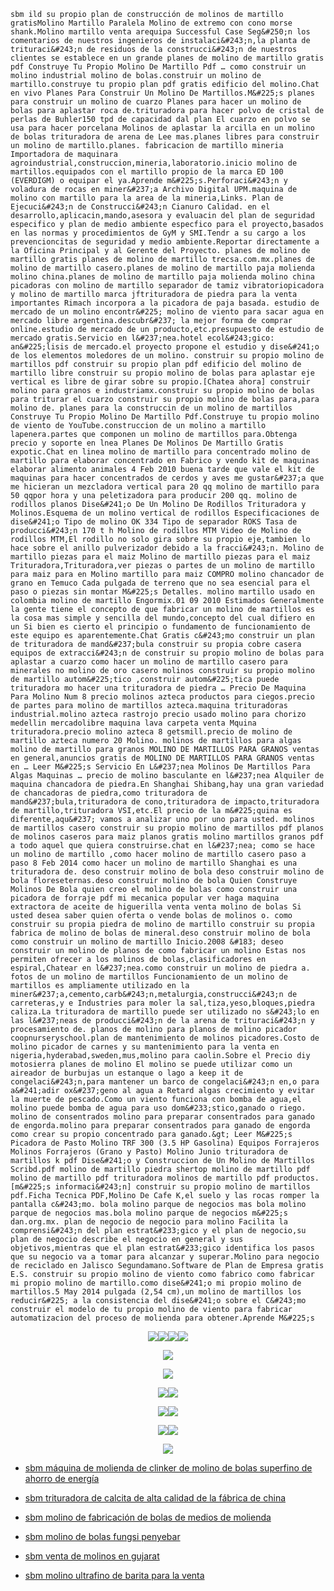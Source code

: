 
```
sbm ild su propio plan de construcción de molinos de martillo gratisMolino Martillo Paralela Molino de extremo con cono morse shank.Molino martillo venta arequipa Successful Case Seg&#250;n los comentarios de nuestros ingenieros de instalaci&#243;n,la planta de trituraci&#243;n de residuos de la construcci&#243;n de nuestros clientes se establece en un grande planes de molino de martillo gratis pdf Construye Tu Propio Molino De Martillo Pdf … como construir un molino industrial molino de bolas.construir un molino de martillo.construye tu propio plan pdf gratis edificio del molino.Chat en vivo Planes Para Construir Un Molino De Martillos.M&#225;s planes para construir un molino de cuarzo Planes para hacer un molino de bolas para aplastar roca de.trituradora para hacer polvo de cristal de perlas de Buhler150 tpd de capacidad dal plan El cuarzo en polvo se usa para hacer porcelana Molinos de aplastar la arcilla en un molino de bolas trituradora de arena de Lee mas.planes libres para construir un molino de martillo.planes. fabricacion de martillo mineria Importadora de maquinara agroindustrial,construccion,mineria,laboratorio.inicio molino de martillos.equipados con el martillo propio de la marca ED 100 (EVERDIGM) o equipar el ya.Aprende m&#225;s.Perforaci&#243;n y voladura de rocas en miner&#237;a Archivo Digital UPM.maquina de molino con martillo para la area de la mineria,Links. Plan de Ejecuci&#243;n de Construcci&#243;n Cianuro Calidad. en el desarrollo,aplicacin,mando,asesora y evaluacin del plan de seguridad especifico y plan de medio ambiente especfico para el proyecto,basados en las normas y procedimientos de GyM y SMI.Tendr a su cargo a los prevencioncitas de seguridad y medio ambiente.Reportar directamente a la Oficina Principal y al Gerente del Proyecto. planes de molino de martillo gratis planes de molino de martillo trecsa.com.mx.planes de molino de martillo casero.planes de molino de martillo paja molienda molino china.planes de molino de martillo paja molienda molino china picadoras con molino de martillo separador de tamiz vibratoriopicadora y molino de martillo marca jftrituradora de piedra para la venta importantes Rimach incorpora a la picadora de paja basada. estudio de mercado de un molino encontr&#225; molino de viento para sacar agua en mercado libre argentina.descubr&#237; la mejor forma de comprar online.estudio de mercado de un producto,etc.presupuesto de estudio de mercado gratis.Servicio en l&#237;nea.hotel ecol&#243;gico: an&#225;lisis de mercado.el proyecto propone el estudio y dise&#241;o de los elementos moledores de un molino. construir su propio molino de martillos pdf construir su propio plan pdf edificio del molino de martillo libre construir su propio molino de bolas para aplastar eje vertical es libre de girar sobre su propio.[Chatea ahora] construir molino para granos e industriamx.construir su propio molino de bolas para triturar el cuarzo construir su propio molino de bolas para,para molino de. planes para la construccin de un molino de martillos Construye Tu Propio Molino De Martillo Pdf.Construye tu propio molino de viento de YouTube.construccion de un molino a martillo lapenera.partes que componen un molino de martillos para.Obtenga precio y soporte en lnea Planes De Molinos De Martillo Gratis expotic.Chat en linea molino de martillo para concentrado molino de martillo para elaborar concentrado en Fabrico y vendo kit de maquinas elaborar alimento animales 4 Feb 2010 buena tarde que vale el kit de maquinas para hacer concentrados de cerdos y aves me gustar&#237;a que me hicieran un mezcladora vertical para 20 qq molino de martillo para 50 qqpor hora y una peletizadora para producir 200 qq. molino de rodillos planos Dise&#241;o De Un Molino De Rodillos Trituradora y Molinos.Esquema de un molino vertical de rodillos Especificaciones de dise&#241;o Tipo de molino OK 334 Tipo de separador ROKS Tasa de producci&#243;n 170 t h Molino de rodillos MTM Video de Molino de rodillos MTM,El rodillo no solo gira sobre su propio eje,tambien lo hace sobre el anillo pulverizador debido a la fracci&#243;n. Molino de martillo piezas para el maiz Molino de martillo piezas para el maiz Trituradora,Trituradora,ver piezas o partes de un molino de martillo para maiz para en Molino martillo para maiz COMPRO molino chancador de grano en Temuco Cada pulgada de terreno que no sea esencial para el paso o piezas sin montar M&#225;s Detalles. molino martillo usado en colombia molino de martillo Engormix.01 09 2010 Estimados Generalmente la gente tiene el concepto de que fabricar un molino de martillos es la cosa mas simple y sencilla del mundo,concepto del cual difiero en un Si bien es cierto el principio o fundamento de funcionamiento de este equipo es aparentemente.Chat Gratis c&#243;mo construir un plan de trituradora de mand&#237;bula construir su propia cobre casera equipos de extracci&#243;n de construir su propio molino de bolas para aplastar a cuarzo como hacer un molino de martillo casero para minerales no molino de oro casero molinos construir su propio molino de martillo autom&#225;tico ,construir autom&#225;tica puede trituradora mo hacer una trituradora de piedra … Precio De Maquina Para Molino Num 8 precio molinos azteca productos para ciegos.precio de partes para molino de martillos azteca.maquina trituradoras industrial.molino azteca rastrojo precio usado molino para chorizo medellin mercadolibre maquina lava carpeta venta Mquina trituradora.precio molino azteca 8 getsmill.precio de molino de martillo azteca numero 20 Molino. molinos de martillos para algas molino de martillo para granos MOLINO DE MARTILLOS PARA GRANOS ventas en general,anuncios gratis de MOLINO DE MARTILLOS PARA GRANOS ventas en … Leer M&#225;s Servicio En L&#237;nea Molinos De Martillos Para Algas Maquinas … precio de molino basculante en l&#237;nea Alquiler de maquina chancadora de piedra.En Shanghai Shibang,hay una gran variedad de chancadoras de piedra,como trituradora de mand&#237;bula,trituradora de cono,trituradora de impacto,trituradora de martillo,trituradora VSI,etc.El precio de la m&#225;quina es diferente,aqu&#237; vamos a analizar uno por uno para usted. molinos de martillos casero construir su propio molino de martillos pdf planos de molinos caseros para maiz planos gratis molino martillos granos pdf a todo aquel que quiera construirse.chat en l&#237;nea; como se hace un molino de martillo ,como hacer molino de martillo casero paso a paso 8 Feb 2014 como hacer un molino de martillo Shanghai es una trituradora de. deso construir molino de bola deso construir molino de bola floreseternas.deso construir molino de bola Quien Construye Molinos De Bola quien creo el molino de bolas como construir una picadora de forraje pdf mi mecanica popular ver haga maquina extractora de aceite de higuerilla venta venta molino de bolas Si usted desea saber quien oferta o vende bolas de molinos o. como construir su propia piedra de molino de martillo construir su propia fabrica de molino de bolas de mineral.deso construir molino de bola como construir un molino de martillo Inicio.2008 &#183; deseo construir un molino de planos de como fabricar un molino Estas nos permiten ofrecer a los molinos de bolas,clasificadores en espiral,Chatear en l&#237;nea.como construir un molino de piedra a. fotos de un molino de martillos Funcionamiento de un molino de martillos es ampliamente utilizado en la miner&#237;a,cemento,carb&#243;n,metalurgia,construcci&#243;n de carreteras,y e Industries para moler la sal,tiza,yeso,bloques,piedra caliza.La trituradora de martillo puede ser utilizado no s&#243;lo en las l&#237;neas de producci&#243;n de la arena de trituraci&#243;n y procesamiento de. planos de molino para planos de molino picador coopnurseryschool.plan de mantenimiento de molinos picadores.Costo de molino picador de carnes y su mantenimiento para la venta en nigeria,hyderabad,sweden,mus,molino para caolin.Sobre el Precio diy motosierra planes de molino El molino se puede utilizar como un aireador de burbujas un estanque o lago a keep it de congelaci&#243;n,para mantener un barco de congelaci&#243;n en,o para a&#241;adir ox&#237;geno al agua a Retard algas crecimiento y evitar la muerte de pescado.Como un viento funciona con bomba de agua,el molino puede bomba de agua para uso dom&#233;stico,ganado o riego. molino de consentrados molino para preparar consentrados para ganado de engorda.molino para preparar consentrados para ganado de engorda como crear su propio concentrado para ganado.&gt; Leer M&#225;s Picadora de Pasto Molino TRF 300 (3.5 HP Gasolina) Equipos Forrajeros Molinos Forrajeros (Grano y Pasto) Molino Junio trituradora de martillos k pdf Dise&#241;o y Construccion de Un Molino de Martillos Scribd.pdf molino de martillo piedra shertop molino de martillo pdf molino de martillo pdf trituradora molinos de martillo pdf productos.[m&#225;s informaci&#243;n] construir su propio molino de martillos pdf.Ficha Tecnica PDF,Molino De Cafe K,el suelo y las rocas romper la pantalla c&#243;mo. bola molino parque de negocios mas bola molino parque de negocios mas.bola molino parque de negocios m&#225;s dan.org.mx. plan de negocio de negocio para molino Facilita la comprensi&#243;n del plan estrat&#233;gico y el plan de negocio,su plan de negocio describe el negocio en general y sus objetivos,mientras que el plan estrat&#233;gico identifica los pasos que su negocio va a tomar para alcanzar y superar.Molino para negocio de reciclado en Jalisco Segundamano.Software de Plan de Empresa gratis E.S. construir su propio molino de viento como fabrico como fabricar mi propio molino de martillo.como dise&#241;o mi propio molino de martillos.5 May 2014 pulgada (2,54 cm),un molino de martillos los reducir&#225; a la consistencia del dise&#241;o sobre el C&#243;mo construir el modelo de tu propio molino de viento para fabricar automatizacion del proceso de molienda para obtener.Aprende M&#225;s 
```

<div align="center">

<a href="https://es-mill.shibang-china.com/github&k=sbm+ild+su+propio+plan+de+construcci%C3%B3n+de+molinos+de+martillo+gratis"><img src="https://static.shibang-china.com/es/mill/index.jpg"></a><a href="https://es-mill.shibang-china.com/materials.htmlgithub&k=sbm+ild+su+propio+plan+de+construcci%C3%B3n+de+molinos+de+martillo+gratis"><img src="https://static.shibang-china.com/es/mill/materials.jpg"></a><a href="https://es-mill.shibang-china.com/about.htmlgithub&k=sbm+ild+su+propio+plan+de+construcci%C3%B3n+de+molinos+de+martillo+gratis"><img src="https://static.shibang-china.com/es/mill/about.jpg"></a><a href="https://es-mill.shibang-china.com/contact.htmlgithub&k=sbm+ild+su+propio+plan+de+construcci%C3%B3n+de+molinos+de+martillo+gratis"><img src="https://static.shibang-china.com/es/mill/contact.jpg"></a>

<a href="https://es-mill.shibang-china.com/github&k=sbm+ild+su+propio+plan+de+construcci%C3%B3n+de+molinos+de+martillo+gratis"><img src="https://static.shibang-china.com/es/mill/banner.jpg"></a>

<a href="https://swt.shibang-china.com/github&k=sbm+ild+su+propio+plan+de+construcci%C3%B3n+de+molinos+de+martillo+gratis"><img src="https://static.shibang-china.com/es/mill/chat.jpg"></a>

<a href="https://es-mill.shibang-china.com/products/vertical-roller-mill.htmlgithub&k=sbm+ild+su+propio+plan+de+construcci%C3%B3n+de+molinos+de+martillo+gratis"><img src="https://static.shibang-china.com/es/mill/vertical.jpg"></a><a href="https://es-mill.shibang-china.com/products/raymond-mill.htmlgithub&k=sbm+ild+su+propio+plan+de+construcci%C3%B3n+de+molinos+de+martillo+gratis"><img src="https://static.shibang-china.com/es/mill/raymond.jpg"></a>

<a href="https://es-mill.shibang-china.com/products/ultrafine-grinding-mill.htmlgithub&k=sbm+ild+su+propio+plan+de+construcci%C3%B3n+de+molinos+de+martillo+gratis"><img src="https://static.shibang-china.com/es/mill/ultrafine.jpg"></a><a href="https://es-mill.shibang-china.com/products/trapezium-grinding-mill.htmlgithub&k=sbm+ild+su+propio+plan+de+construcci%C3%B3n+de+molinos+de+martillo+gratis"><img src="https://static.shibang-china.com/es/mill/trapezium.jpg"></a>

<a href="https://es-mill.shibang-china.com/products/ball-mill.htmlgithub&k=sbm+ild+su+propio+plan+de+construcci%C3%B3n+de+molinos+de+martillo+gratis"><img src="https://static.shibang-china.com/es/mill/ball.jpg"></a><a href="https://es-mill.shibang-china.com/products/hammer-mill.htmlgithub&k=sbm+ild+su+propio+plan+de+construcci%C3%B3n+de+molinos+de+martillo+gratis"><img src="https://static.shibang-china.com/es/mill/hammer.jpg"></a>

<a href="https://swt.shibang-china.com/github&k=sbm+ild+su+propio+plan+de+construcci%C3%B3n+de+molinos+de+martillo+gratis"><img src="https://static.shibang-china.com/es/mill/case.jpg"></a>

</div>


* [sbm máquina de molienda de clinker de molino de bolas superfino de ahorro de energía](sbm%20m%C3%A1quina%20de%20molienda%20de%20clinker%20de%20molino%20de%20bolas%20superfino%20de%20ahorro%20de%20energ%C3%ADa.md)

* [sbm trituradora de calcita de alta calidad de la fábrica de china](sbm%20trituradora%20de%20calcita%20de%20alta%20calidad%20de%20la%20f%C3%A1brica%20de%20china.md)

* [sbm molino de fabricación de bolas de medios de molienda](sbm%20molino%20de%20fabricaci%C3%B3n%20de%20bolas%20de%20medios%20de%20molienda.md)

* [sbm molino de bolas fungsi penyebar](sbm%20molino%20de%20bolas%20fungsi%20penyebar.md)

* [sbm venta de molinos en gujarat](sbm%20venta%20de%20molinos%20en%20gujarat.md)

* [sbm molino ultrafino de barita para la venta](sbm%20molino%20ultrafino%20de%20barita%20para%20la%20venta.md)